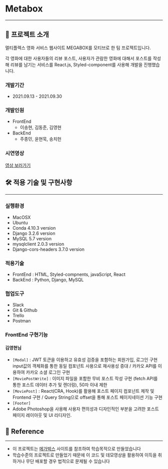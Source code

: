 # Metabox

---

## 🚂 프로젝트 소개
멀티플렉스 영화 서비스 웹사이트 MEGABOX를 모티브로 한 팀 프로젝트입니다.

각 영화에 대한 사용자들의 리뷰 포스트, 사용자가 관람한 영화에 대해서 포스트를 작성해 리뷰를 남기는 서비스를 React.js, Styled-component를 사용해 개발을 진행했습니다.

### 개발기간

- 2021.09.13 - 2021.09.30

### 개발인원

- FrontEnd
  - 이송현, 김동준, 김영현
- BackEnd
  - 주종민, 윤현묵, 송치헌

### 시연영상

[영상 보러가기](https://www.youtube.com/watch?v=PkHOsGvFzec)

## 🛠 적용 기술 및 구현사항

---

### 실행환경

- MacOSX
- Ubuntu
- Conda 4.10.3 version
- Django 3.2.6 version
- MySQL 5.7 version
- mysqlclient 2.0.3 version
- Django-cors-headers 3.7.0 version

### 적용기술

- FrontEnd : HTML, Styled-compnents, javaScript, React
- BackEnd : Python, Django, MySQL

### 협업도구

- Slack
- Git & Github
- Trello
- Postman

### FrontEnd 구현기능

#### 김영현님

- `[Modal]` : JWT 토큰을 이용하고 유효성 검증을 포함하는 회원가입, 로그인 구현 input값의 객체화를 통한 동일 컴포넌트 사용으로 재사용성 증대 / 카카오 API를 이용하여 카카오 소셜 로그인 구현
- `[MoviePostWrite]` : 이미지 파일을 포함한 무비 포스트 작성 구현 (fetch API를 통한 포스트 데이터 추가 및 렌더링), 50자 이내 제한
- `[MoviePost]` : React(CRA, Hook)를 활용해 포스트 페이지 컴포넌트 제작 및 Frontend 구현 / Query String으로 offset을 통해 포스트 페이지네이션 기능 구현
- `[Footer]` 
- Adobe Photoshop을 사용해 사용자 편의성과 디자인적인 부분을 고려한 포스트 페이지 레이아웃 및 UI 리디자인.

## 📃 Reference

---

- 이 프로젝트는 [메가박스](https://www.megabox.co.kr/) 사이트를 참조하여 학습목적으로 만들었습니다
- 학습수준의 프로젝트로 만들었기 때문에 이 코드 및 데모영상을 활용하여 이득을 취하거나 무단 배포할 경우 법적으로 문제될 수 있습니다
